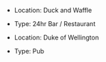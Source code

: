 - Location: Duck and Waffle
- Type: 24hr Bar / Restaurant

- Location: Duke of Wellington
- Type: Pub
